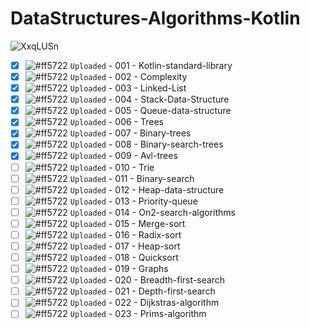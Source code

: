 # DataStructures-Algorithms-Kotlin

![XxqLUSn](https://user-images.githubusercontent.com/51374446/154856068-24fea098-6215-4ec8-87f6-93d772229408.png)


- [x] ![#ff5722](https://via.placeholder.com/12/ff5722/000000?text=+) `Uploaded` - 001 - Kotlin-standard-library
- [x] ![#ff5722](https://via.placeholder.com/12/ff5722/000000?text=+) `Uploaded` - 002 - Complexity
- [x] ![#ff5722](https://via.placeholder.com/12/ff5722/000000?text=+) `Uploaded` - 003 - Linked-List
- [x] ![#ff5722](https://via.placeholder.com/12/ff5722/000000?text=+) `Uploaded` - 004 - Stack-Data-Structure
- [x] ![#ff5722](https://via.placeholder.com/12/ff5722/000000?text=+) `Uploaded` - 005 - Queue-data-structure
- [x] ![#ff5722](https://via.placeholder.com/12/ff5722/000000?text=+) `Uploaded` - 006 - Trees
- [x] ![#ff5722](https://via.placeholder.com/12/ff5722/000000?text=+) `Uploaded` - 007 - Binary-trees
- [x] ![#ff5722](https://via.placeholder.com/12/ff5722/000000?text=+) `Uploaded` - 008 - Binary-search-trees
- [X] ![#ff5722](https://via.placeholder.com/12/ff5722/000000?text=+) `Uploaded` - 009 - Avl-trees
- [ ] ![#ff5722](https://via.placeholder.com/12/ff5722/000000?text=+) `Uploaded` - 010 - Trie
- [ ] ![#ff5722](https://via.placeholder.com/12/ff5722/000000?text=+) `Uploaded` - 011 - Binary-search
- [ ] ![#ff5722](https://via.placeholder.com/12/ff5722/000000?text=+) `Uploaded` - 012 - Heap-data-structure
- [ ] ![#ff5722](https://via.placeholder.com/12/ff5722/000000?text=+) `Uploaded` - 013 - Priority-queue
- [ ] ![#ff5722](https://via.placeholder.com/12/ff5722/000000?text=+) `Uploaded` - 014 - On2-search-algorithms
- [ ] ![#ff5722](https://via.placeholder.com/12/ff5722/000000?text=+) `Uploaded` - 015 - Merge-sort
- [ ] ![#ff5722](https://via.placeholder.com/12/ff5722/000000?text=+) `Uploaded` - 016 - Radix-sort
- [ ] ![#ff5722](https://via.placeholder.com/12/ff5722/000000?text=+) `Uploaded` - 017 - Heap-sort
- [ ] ![#ff5722](https://via.placeholder.com/12/ff5722/000000?text=+) `Uploaded` - 018 - Quicksort
- [ ] ![#ff5722](https://via.placeholder.com/12/ff5722/000000?text=+) `Uploaded` - 019 - Graphs
- [ ] ![#ff5722](https://via.placeholder.com/12/ff5722/000000?text=+) `Uploaded` - 020 - Breadth-first-search
- [ ] ![#ff5722](https://via.placeholder.com/12/ff5722/000000?text=+) `Uploaded` - 021 - Depth-first-search
- [ ] ![#ff5722](https://via.placeholder.com/12/ff5722/000000?text=+) `Uploaded` - 022 - Dijkstras-algorithm
- [ ] ![#ff5722](https://via.placeholder.com/12/ff5722/000000?text=+) `Uploaded` - 023 - Prims-algorithm
